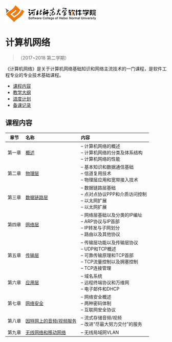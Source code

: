 ![河北师范大学软件学院](./image/logo.png)

# 计算机网络

>（2017~2018 第二学期）

《计算机网络》是关于计算机网络基础知识和网络主流技术的一门课程，是软件工程专业的专业技术基础课程。
- [课程内容](#课程内容)
- [教学大纲](./materials/outline.doc)
- [进度计划](./materials/schedule.doc)
- [备课记录](./preparelog)

## 课程内容

| 章节 | 名称 | 内容 | 
|:---:|:---|:---|
| 第一章 | [概述](./ch01) | – 计算机网络的概述<br/>– 计算机网络的分类及体系结构<br/>– 计算机网络的性能 | 
| 第二章 | [物理层](./ch02) | – 基本知识和数据通信基础<br/>– 信道复用技术<br/>– 物理层应用和宽带接入技术 | 
| 第三章 | [数据链路层](./ch03) | – 数据链路层基础<br/>– 点对点协议PPP和介质访问控制<br/>– 以太网扩展<br/>– 以太网扩展| 
| 第四章 | [网络层](./ch04) | – 网络层基础以及分类的IP编址<br/>– ARP协议与IP首部<br/>–  IP转发与子网划分<br/>– 路由以及其他协议 | 
| 第五章 | [传输层](./ch05-inherit) | – 传输层功能以及传输层协议<br/>– UDP和TCP概述<br/>– 可靠传输原理和TCP首部<br/>– TCP流量控制以及拥塞控制<br/>– TCP连接管理 | 
| 第六章 | [应用层](./ch06) | – 域名系统<br/>– 远程终端协议和万维网<br/>– 电子邮件和DHCP| 
| 第七章 | [网络安全](./ch07) | – 网络安全概述<br/>– 两种密码体制<br/>– 互联网安全协议| 
| 第八章 | [因特网上的音频/视频服务](./ch08)  |– 流式存储音频/视频<br/>– 改进“尽最大努力交付”的服务| 
| 第九章 | [无线网络和移动网络](./ch09)  | – 无线局域网VLAN|

